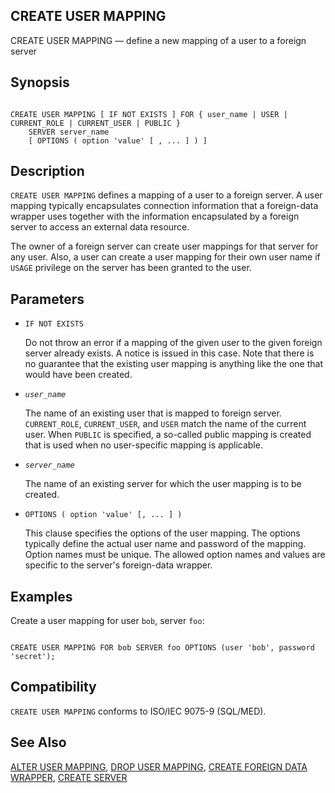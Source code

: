 ## CREATE USER MAPPING

CREATE USER MAPPING — define a new mapping of a user to a foreign server

## Synopsis

```

CREATE USER MAPPING [ IF NOT EXISTS ] FOR { user_name | USER | CURRENT_ROLE | CURRENT_USER | PUBLIC }
    SERVER server_name
    [ OPTIONS ( option 'value' [ , ... ] ) ]
```

## Description

`CREATE USER MAPPING` defines a mapping of a user to a foreign server. A user mapping typically encapsulates connection information that a foreign-data wrapper uses together with the information encapsulated by a foreign server to access an external data resource.

The owner of a foreign server can create user mappings for that server for any user. Also, a user can create a user mapping for their own user name if `USAGE` privilege on the server has been granted to the user.

## Parameters

* `IF NOT EXISTS`

    Do not throw an error if a mapping of the given user to the given foreign server already exists. A notice is issued in this case. Note that there is no guarantee that the existing user mapping is anything like the one that would have been created.

* *`user_name`*

    The name of an existing user that is mapped to foreign server. `CURRENT_ROLE`, `CURRENT_USER`, and `USER` match the name of the current user. When `PUBLIC` is specified, a so-called public mapping is created that is used when no user-specific mapping is applicable.

* *`server_name`*

    The name of an existing server for which the user mapping is to be created.

* `OPTIONS ( option 'value' [, ... ] )`

    This clause specifies the options of the user mapping. The options typically define the actual user name and password of the mapping. Option names must be unique. The allowed option names and values are specific to the server's foreign-data wrapper.

## Examples

Create a user mapping for user `bob`, server `foo`:

```

CREATE USER MAPPING FOR bob SERVER foo OPTIONS (user 'bob', password 'secret');
```

## Compatibility

`CREATE USER MAPPING` conforms to ISO/IEC 9075-9 (SQL/MED).

## See Also

[ALTER USER MAPPING](sql-alterusermapping.html "ALTER USER MAPPING"), [DROP USER MAPPING](sql-dropusermapping.html "DROP USER MAPPING"), [CREATE FOREIGN DATA WRAPPER](sql-createforeigndatawrapper.html "CREATE FOREIGN DATA WRAPPER"), [CREATE SERVER](sql-createserver.html "CREATE SERVER")